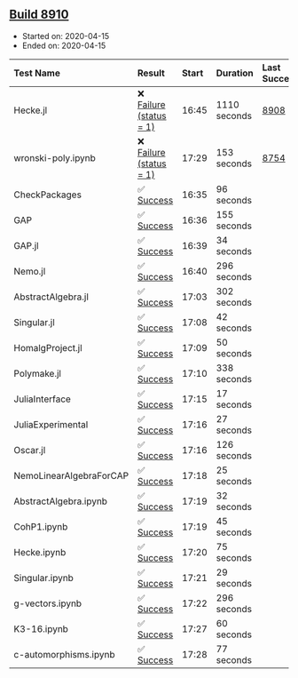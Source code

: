 ## [Build 8910](https://oscarci.mathematik.uni-kl.de/job/oscar/8910/)

* Started on: 2020-04-15
* Ended on: 2020-04-15

| Test Name    | Result | Start | Duration | Last Success | First Failure |
|:-------------|:-------|:------|:---------|:-------------|:--------------|
| Hecke.jl | ❌ [Failure (status = 1)](https://oscarci.mathematik.uni-kl.de/job/oscar/8910/artifact/logs/build-8910/Hecke.jl.log) | 16:45 | 1110 seconds | [8908](https://oscarci.mathematik.uni-kl.de/job/oscar/8908/) | [8909](https://oscarci.mathematik.uni-kl.de/job/oscar/8909/) |
| wronski-poly.ipynb | ❌ [Failure (status = 1)](https://oscarci.mathematik.uni-kl.de/job/oscar/8910/artifact/logs/build-8910/wronski-poly.ipynb.log) | 17:29 | 153 seconds | [8754](https://oscarci.mathematik.uni-kl.de/job/oscar/8754/) | [8755](https://oscarci.mathematik.uni-kl.de/job/oscar/8755/) |
| CheckPackages | ✅ [Success](https://oscarci.mathematik.uni-kl.de/job/oscar/8910/artifact/logs/build-8910/CheckPackages.log) | 16:35 | 96 seconds |  |  |
| GAP | ✅ [Success](https://oscarci.mathematik.uni-kl.de/job/oscar/8910/artifact/logs/build-8910/GAP.log) | 16:36 | 155 seconds |  |  |
| GAP.jl | ✅ [Success](https://oscarci.mathematik.uni-kl.de/job/oscar/8910/artifact/logs/build-8910/GAP.jl.log) | 16:39 | 34 seconds |  |  |
| Nemo.jl | ✅ [Success](https://oscarci.mathematik.uni-kl.de/job/oscar/8910/artifact/logs/build-8910/Nemo.jl.log) | 16:40 | 296 seconds |  |  |
| AbstractAlgebra.jl | ✅ [Success](https://oscarci.mathematik.uni-kl.de/job/oscar/8910/artifact/logs/build-8910/AbstractAlgebra.jl.log) | 17:03 | 302 seconds |  |  |
| Singular.jl | ✅ [Success](https://oscarci.mathematik.uni-kl.de/job/oscar/8910/artifact/logs/build-8910/Singular.jl.log) | 17:08 | 42 seconds |  |  |
| HomalgProject.jl | ✅ [Success](https://oscarci.mathematik.uni-kl.de/job/oscar/8910/artifact/logs/build-8910/HomalgProject.jl.log) | 17:09 | 50 seconds |  |  |
| Polymake.jl | ✅ [Success](https://oscarci.mathematik.uni-kl.de/job/oscar/8910/artifact/logs/build-8910/Polymake.jl.log) | 17:10 | 338 seconds |  |  |
| JuliaInterface | ✅ [Success](https://oscarci.mathematik.uni-kl.de/job/oscar/8910/artifact/logs/build-8910/JuliaInterface.log) | 17:15 | 17 seconds |  |  |
| JuliaExperimental | ✅ [Success](https://oscarci.mathematik.uni-kl.de/job/oscar/8910/artifact/logs/build-8910/JuliaExperimental.log) | 17:16 | 27 seconds |  |  |
| Oscar.jl | ✅ [Success](https://oscarci.mathematik.uni-kl.de/job/oscar/8910/artifact/logs/build-8910/Oscar.jl.log) | 17:16 | 126 seconds |  |  |
| NemoLinearAlgebraForCAP | ✅ [Success](https://oscarci.mathematik.uni-kl.de/job/oscar/8910/artifact/logs/build-8910/NemoLinearAlgebraForCAP.log) | 17:18 | 25 seconds |  |  |
| AbstractAlgebra.ipynb | ✅ [Success](https://oscarci.mathematik.uni-kl.de/job/oscar/8910/artifact/logs/build-8910/AbstractAlgebra.ipynb.log) | 17:19 | 32 seconds |  |  |
| CohP1.ipynb | ✅ [Success](https://oscarci.mathematik.uni-kl.de/job/oscar/8910/artifact/logs/build-8910/CohP1.ipynb.log) | 17:19 | 45 seconds |  |  |
| Hecke.ipynb | ✅ [Success](https://oscarci.mathematik.uni-kl.de/job/oscar/8910/artifact/logs/build-8910/Hecke.ipynb.log) | 17:20 | 75 seconds |  |  |
| Singular.ipynb | ✅ [Success](https://oscarci.mathematik.uni-kl.de/job/oscar/8910/artifact/logs/build-8910/Singular.ipynb.log) | 17:21 | 29 seconds |  |  |
| g-vectors.ipynb | ✅ [Success](https://oscarci.mathematik.uni-kl.de/job/oscar/8910/artifact/logs/build-8910/g-vectors.ipynb.log) | 17:22 | 296 seconds |  |  |
| K3-16.ipynb | ✅ [Success](https://oscarci.mathematik.uni-kl.de/job/oscar/8910/artifact/logs/build-8910/K3-16.ipynb.log) | 17:27 | 60 seconds |  |  |
| c-automorphisms.ipynb | ✅ [Success](https://oscarci.mathematik.uni-kl.de/job/oscar/8910/artifact/logs/build-8910/c-automorphisms.ipynb.log) | 17:28 | 77 seconds |  |  |
